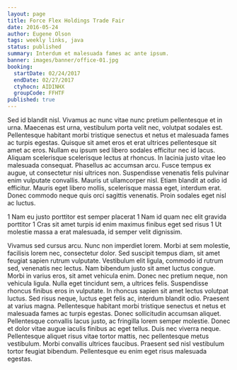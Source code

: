 ```yaml
---
layout: page
title: Force Flex Holdings Trade Fair
date: 2016-05-24
author: Eugene Olson
tags: weekly links, java
status: published
summary: Interdum et malesuada fames ac ante ipsum.
banner: images/banner/office-01.jpg
booking:
  startDate: 02/24/2017
  endDate: 02/27/2017
  ctyhocn: AIDINHX
  groupCode: FFHTF
published: true
---
```

Sed id blandit nisl. Vivamus ac nunc vitae nunc pretium pellentesque et in urna. Maecenas est urna, vestibulum porta velit nec, volutpat sodales est. Pellentesque habitant morbi tristique senectus et netus et malesuada fames ac turpis egestas. Quisque sit amet eros et erat ultrices pellentesque sit amet ac eros. Nullam eu ipsum sed libero sodales efficitur nec id lacus. Aliquam scelerisque scelerisque lectus at rhoncus. In lacinia justo vitae leo malesuada consequat. Phasellus ac accumsan arcu. Fusce tempus ex augue, ut consectetur nisi ultrices non. Suspendisse venenatis felis pulvinar enim vulputate convallis. Mauris ut ullamcorper nisl. Etiam blandit at odio id efficitur. Mauris eget libero mollis, scelerisque massa eget, interdum erat. Donec commodo neque quis orci sagittis venenatis. Proin sodales eget nisl ac luctus.

1 Nam eu justo porttitor est semper placerat
1 Nam id quam nec elit gravida porttitor
1 Cras sit amet turpis id enim maximus finibus eget sed risus
1 Ut molestie massa a erat malesuada, id semper velit dignissim.

Vivamus sed cursus arcu. Nunc non imperdiet lorem. Morbi at sem molestie, facilisis lorem nec, consectetur dolor. Sed suscipit tempus diam, sit amet feugiat sapien rutrum vulputate. Vestibulum elit ligula, commodo id rutrum sed, venenatis nec lectus. Nam bibendum justo sit amet luctus congue. Morbi in varius eros, sit amet vehicula enim.
Donec nec pretium neque, non vehicula ligula. Nulla eget tincidunt sem, a ultrices felis. Suspendisse rhoncus finibus eros in vulputate. In rhoncus sapien sit amet lectus volutpat luctus. Sed risus neque, luctus eget felis ac, interdum blandit odio. Praesent at varius magna. Pellentesque habitant morbi tristique senectus et netus et malesuada fames ac turpis egestas. Donec sollicitudin accumsan aliquet. Pellentesque convallis lacus justo, ac fringilla lorem semper molestie. Donec et dolor vitae augue iaculis finibus ac eget tellus. Duis nec viverra neque. Pellentesque aliquet risus vitae tortor mattis, nec pellentesque metus vestibulum. Morbi convallis ultrices faucibus. Praesent sed nisl vestibulum tortor feugiat bibendum. Pellentesque eu enim eget risus malesuada egestas.
